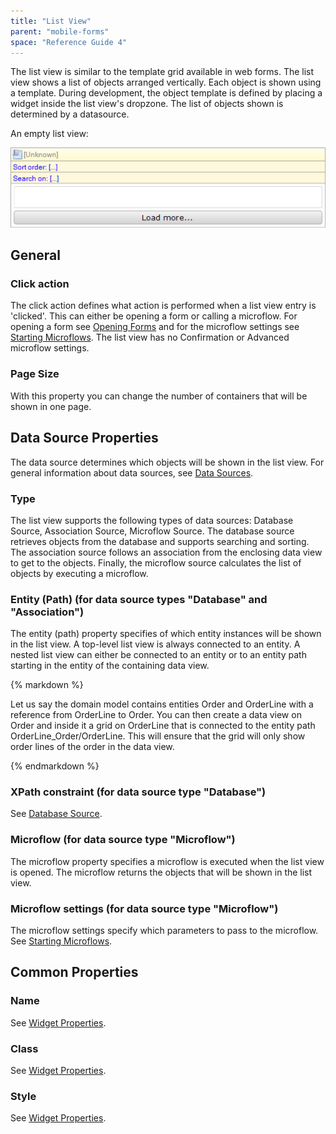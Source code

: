 ```yaml
---
title: "List View"
parent: "mobile-forms"
space: "Reference Guide 4"
---
```

The list view is similar to the template grid available in web forms. The list view shows a list of objects arranged vertically. Each object is shown using a template. During development, the object template is defined by placing a widget inside the list view's dropzone. The list of objects shown is determined by a datasource.

An empty list view:

![](attachments/4194325/4325382.png)

## General

### Click action

The click action defines what action is performed when a list view entry is 'clicked'. This can either be opening a form or calling a microflow. For opening a form see [Opening Forms](opening-forms) and for the microflow settings see [Starting Microflows](starting-microflows). The list view has no Confirmation or Advanced microflow settings.

### Page Size

With this property you can change the number of containers that will be shown in one page.

## Data Source Properties

The data source determines which objects will be shown in the list view. For general information about data sources, see [Data Sources](data-sources).

### Type

The list view supports the following types of data sources: Database Source, Association Source, Microflow Source. The database source retrieves objects from the database and supports searching and sorting. The association source follows an association from the enclosing data view to get to the objects. Finally, the microflow source calculates the list of objects by executing a microflow.

### Entity (Path) (for data source types "Database" and "Association")

The entity (path) property specifies of which entity instances will be shown in the list view. A top-level list view is always connected to an entity. A nested list view can either be connected to an entity or to an entity path starting in the entity of the containing data view.

<div class="alert alert-info">{% markdown %}

Let us say the domain model contains entities Order and OrderLine with a reference from OrderLine to Order. You can then create a data view on Order and inside it a grid on OrderLine that is connected to the entity path OrderLine_Order/OrderLine. This will ensure that the grid will only show order lines of the order in the data view.

{% endmarkdown %}</div>

### XPath constraint (for data source type "Database")

See [Database Source](database-source).

### Microflow (for data source type "Microflow")

The microflow property specifies a microflow is executed when the list view is opened. The microflow returns the objects that will be shown in the list view.

### Microflow settings (for data source type "Microflow")

The microflow settings specify which parameters to pass to the microflow. See [Starting Microflows](starting-microflows).

## Common Properties

### Name

See [Widget Properties](widget-properties).

### Class

See [Widget Properties](widget-properties).

### Style

See [Widget Properties](widget-properties).
